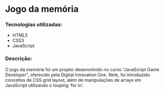 # Jogo da memória
### Tecnologias utilizadas:

 - HTML5
 - CSS3
 - JavaScript

### Descrição:
O jogo da memória foi um projeto desenvolvido no curso "JavaScript Game Developer", oferecido pela Digital Innovation One.  Nele, foi introduzido conceitos de CSS grid layout, além de manipulações de arrays em JavaScript utilizando o looping 'for in'.


